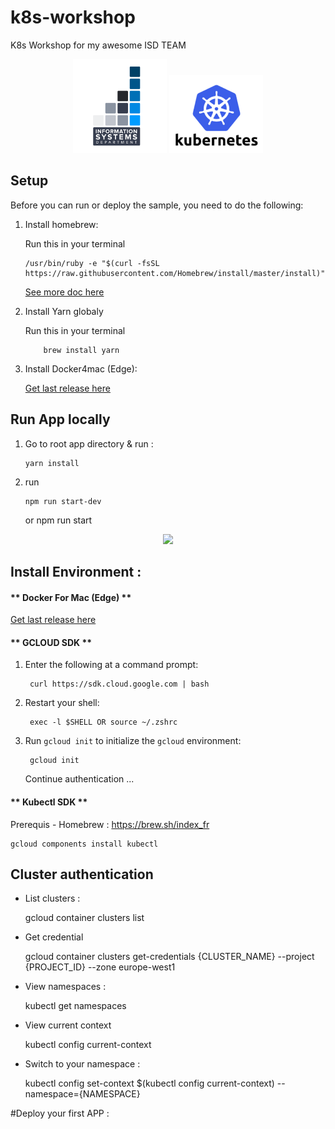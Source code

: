 # k8s-workshop

K8s Workshop for my awesome ISD TEAM

<p align="center">
<img src="https://raw.githubusercontent.com/gaelleiadvize/k8s-workshop/master/img/isd.png" width="150">
<img src="https://raw.githubusercontent.com/gaelleiadvize/k8s-workshop/master/img/k8s.png" width="150">
</p>

## Setup

Before you can run or deploy the sample, you need to do the following:

1.  Install homebrew:

      Run this in your terminal 
    
        /usr/bin/ruby -e "$(curl -fsSL https://raw.githubusercontent.com/Homebrew/install/master/install)"

    [See more doc here][homebrew]
    
2.  Install Yarn globaly

    Run this in your terminal 
        
            brew install yarn


3.  Install Docker4mac (Edge):

    [Get last release here][docker4Mac]


## Run App locally

1.  Go to root app directory & run :

        yarn install
2.  run 
        
        npm run start-dev
    or 
        npm run start   
        
<p align="center">
<img src="https://i.giphy.com/l3q2SH4Cmhh8F40jS.gif">
</p>


## Install Environment : 


####  ** Docker For Mac (Edge) **

[Get last release here][docker4Mac]


#### ** GCLOUD SDK **


1. Enter the following at a command prompt:

        curl https://sdk.cloud.google.com | bash
        
2. Restart your shell:

        exec -l $SHELL OR source ~/.zshrc
     
3. Run `gcloud init` to initialize the `gcloud` environment:

        gcloud init
            
   Continue authentication ...  
            
 
#### ** Kubectl SDK **

Prerequis - Homebrew : https://brew.sh/index_fr


    gcloud components install kubectl           
            

## Cluster authentication



- List clusters : 


    gcloud container clusters list


- Get credential 
    
    
    gcloud container clusters get-credentials {CLUSTER_NAME} --project {PROJECT_ID} --zone europe-west1


- View namespaces :


    kubectl get namespaces


- View current context

    
    kubectl config current-context



- Switch to your namespace : 


    kubectl config set-context $(kubectl config current-context) --namespace={NAMESPACE}
    
#Deploy your first APP :

          
[homebrew]: https://brew.sh/index_fr
[docker4Mac]: https://docs.docker.com/docker-for-mac/edge-release-notes/